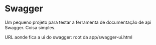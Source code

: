 # Swagger
Um pequeno projeto para testar a ferramenta de documentação de api Swagger. Coisa simples.

URL aonde fica a ui do swagger:
root da app/swagger-ui.html

